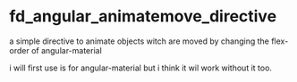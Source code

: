 # fd_angular_animatemove_directive
a simple directive to animate objects witch are moved by changing the flex-order of angular-material

i will first use is for angular-material but i think it wil work without it too.
